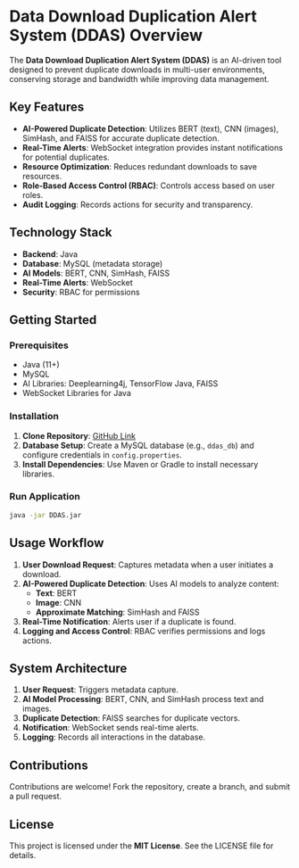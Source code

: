 # Data Download Duplication Alert System (DDAS) Overview
The **Data Download Duplication Alert System (DDAS)** is an AI-driven tool designed to prevent duplicate downloads in multi-user environments, conserving storage and bandwidth while improving data management.

## Key Features
- **AI-Powered Duplicate Detection**: Utilizes BERT (text), CNN (images), SimHash, and FAISS for accurate duplicate detection.
- **Real-Time Alerts**: WebSocket integration provides instant notifications for potential duplicates.
- **Resource Optimization**: Reduces redundant downloads to save resources.
- **Role-Based Access Control (RBAC)**: Controls access based on user roles.
- **Audit Logging**: Records actions for security and transparency.

## Technology Stack
- **Backend**: Java
- **Database**: MySQL (metadata storage)
- **AI Models**: BERT, CNN, SimHash, FAISS
- **Real-Time Alerts**: WebSocket
- **Security**: RBAC for permissions

## Getting Started
### Prerequisites
- Java (11+)
- MySQL
- AI Libraries: Deeplearning4j, TensorFlow Java, FAISS
- WebSocket Libraries for Java

### Installation
1. **Clone Repository**: [GitHub Link](https://github.com/Aman-1610/DDAS.git)
2. **Database Setup**: Create a MySQL database (e.g., `ddas_db`) and configure credentials in `config.properties`.
3. **Install Dependencies**: Use Maven or Gradle to install necessary libraries.

### Run Application
```bash
java -jar DDAS.jar
```
## Usage Workflow
1. **User Download Request**: Captures metadata when a user initiates a download.
2. **AI-Powered Duplicate Detection**: Uses AI models to analyze content:
   - **Text**: BERT
   - **Image**: CNN
   - **Approximate Matching**: SimHash and FAISS
3. **Real-Time Notification**: Alerts user if a duplicate is found.
4. **Logging and Access Control**: RBAC verifies permissions and logs actions.

## System Architecture
1. **User Request**: Triggers metadata capture.
2. **AI Model Processing**: BERT, CNN, and SimHash process text and images.
3. **Duplicate Detection**: FAISS searches for duplicate vectors.
4. **Notification**: WebSocket sends real-time alerts.
5. **Logging**: Records all interactions in the database.

## Contributions
Contributions are welcome! Fork the repository, create a branch, and submit a pull request.

## License
This project is licensed under the **MIT License**. See the LICENSE file for details.
